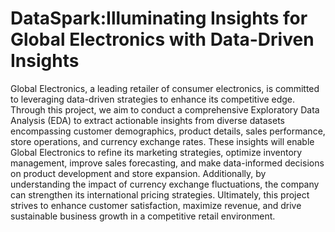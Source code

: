 # DataSpark:Illuminating Insights for Global Electronics with Data-Driven Insights
Global Electronics, a leading retailer of consumer electronics, is committed to leveraging data-driven strategies to enhance its competitive edge. Through this project, we aim to conduct a comprehensive Exploratory Data Analysis (EDA) to extract actionable insights from diverse datasets encompassing customer demographics, product details, sales performance, store operations, and currency exchange rates. These insights will enable Global Electronics to refine its marketing strategies, optimize inventory management, improve sales forecasting, and make data-informed decisions on product development and store expansion. Additionally, by understanding the impact of currency exchange fluctuations, the company can strengthen its international pricing strategies. Ultimately, this project strives to enhance customer satisfaction, maximize revenue, and drive sustainable business growth in a competitive retail environment.
